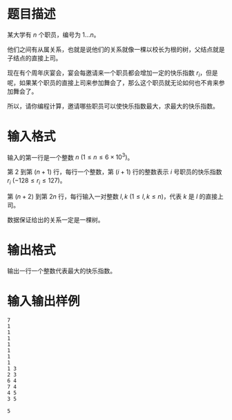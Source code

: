# 题目描述

某大学有 $n$ 个职员，编号为 $1 \ldots n$。

他们之间有从属关系，也就是说他们的关系就像一棵以校长为根的树，父结点就是子结点的直接上司。

现在有个周年庆宴会，宴会每邀请来一个职员都会增加一定的快乐指数 $r_i$，但是呢，如果某个职员的直接上司来参加舞会了，那么这个职员就无论如何也不肯来参加舞会了。

所以，请你编程计算，邀请哪些职员可以使快乐指数最大，求最大的快乐指数。

# 输入格式

输入的第一行是一个整数 $n~(1 \leq n \leq 6 \times {10}^3)$。

第 $2$ 到第 $(n + 1)$ 行，每行一个整数，第 $(i+1)$ 行的整数表示 $i$ 号职员的快乐指数 $r_i~(-128 \leq r_i \leq 127)$。

第 $(n + 2)$ 到第 $2n$ 行，每行输入一对整数 $l,k~(1 \leq l,k \leq n)$，代表 $k$ 是 $l$ 的直接上司。

数据保证给出的关系一定是一棵树。

# 输出格式

输出一行一个整数代表最大的快乐指数。

# 输入输出样例

```input1
7
1
1
1
1
1
1
1
1 3
2 3
6 4
7 4
4 5
3 5
```

```output1
5
```
